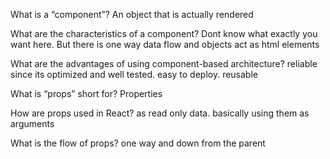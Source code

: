 What is a “component”?
An object that is actually rendered

What are the characteristics of a component?
Dont know what exactly you want here. But there is one way data flow and objects act as html elements

 

What are the advantages of using component-based architecture?
reliable since its optimized and well tested.  easy to deploy.  reusable

 

What is “props” short for?
Properties

How are props used in React?
as read only data.  basically using them as arguments

What is the flow of props?
one way and down from the parent 
